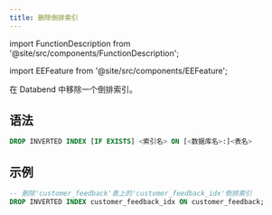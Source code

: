 ```yaml
---
title: 删除倒排索引
---
```


import FunctionDescription from '@site/src/components/FunctionDescription';

<FunctionDescription description="引入或更新于: v1.2.405"/>

import EEFeature from '@site/src/components/EEFeature';

<EEFeature featureName='倒排索引'/>

在 Databend 中移除一个倒排索引。

## 语法

```sql
DROP INVERTED INDEX [IF EXISTS] <索引名> ON [<数据库名>:]<表名>
```

## 示例

```sql
-- 删除'customer_feedback'表上的'customer_feedback_idx'倒排索引
DROP INVERTED INDEX customer_feedback_idx ON customer_feedback;
```
